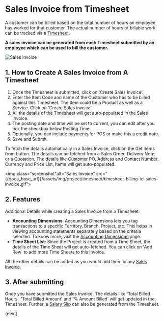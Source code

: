 <!-- add-breadcrumbs -->
# Sales Invoice from Timesheet

A customer can be billed based on the total number of hours an employee has worked for that customer. The actual number of hours of billable work can be tracked via a [Timesheet](/docs/user/manual/en/projects/timesheets/). 

**A sales invoice can be generated from each Timesheet submitted by an employee which can be used to bill the customer.**

<img class="screenshot" alt="Sales Invoice" src="{{docs_base_url}}/assets/img/project/projects-sales-invoice-from-timesheet.png">

## 1. How to Create A Sales Invoice from A Timesheet

  1. Once the Timesheet is submitted, click on 'Create Sales Invoice'.
  2. Enter the Item Code and name of the Customer who has to be billed against this Timesheet. The Item could be a Product as well as a Service. Click on 'Create Sales Invoice'.
  3. All the details of the Timesheet will get auto-populated in the Sales Invoice.
  4. The posting date and time will be set to current, you can edit after you tick the checkbox below Posting Time.
  5. Optionally, you can include payments for POS or make this a credit note.
  6. Save and Submit.
  
To fetch the details automatically in a Sales Invoice, click on the Get items from button. The details can be fetched from a Sales Order, Delivery Note, or a Quotation. The details like Customer PO, Address and Contact Number, Currency and Price List, Items will get auto-populated.

<img class="screenshot"alt="Sales Invoice" src="{{docs_base_url}}/assets/img/project/timesheet/timesheet-billing-to-sales-invoice.gif">

## 2. Features

Additional Details while creating a Sales Invoice from a Timesheet:

  * **Accounting Dimensions**: Accounting Dimensions lets you tag transactions to a specific Territory, Branch, Project, etc. This helps in viewing accounting statements separately based on the criteria selected. To know more, visit the [Accounting Dimensions](/docs/user/manual/en/accounts/accounting-dimensions) page.
  * **Time Sheet List**: Since the Project is created from a Time Sheet, the details of the Time Sheet will get auto-fetched. You can click on 'Add Row' to add more Time Sheets to this Invoice. 

All the other details can be added as you would add them in any [Sales Invoice](/docs/user/manual/en/accounts/sales-invoice).

## 3. After submitting

Once you have submitted the Sales Invoice, The details like 'Total Billed Hours', 'Total Billed Amount' and '% Amount Billed' will get updated in the Timesheet. Further, a [Salary Slip](/docs/user/manual/en/projects/salary-slip-from-timesheet) can also be generated from the Timesheet.

{next}
